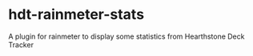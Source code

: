 # hdt-rainmeter-stats
A plugin for rainmeter to display some statistics from Hearthstone Deck Tracker
